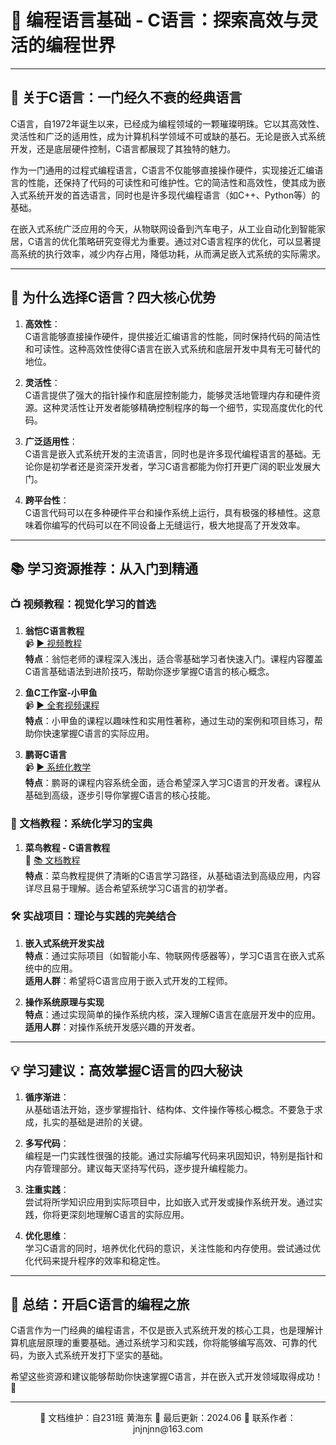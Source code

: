 # 🚀 编程语言基础 - C语言：探索高效与灵活的编程世界

---

## 🌟 关于C语言：一门经久不衰的经典语言

C语言，自1972年诞生以来，已经成为编程领域的一颗璀璨明珠。它以其高效性、灵活性和广泛的适用性，成为计算机科学领域不可或缺的基石。无论是嵌入式系统开发，还是底层硬件控制，C语言都展现了其独特的魅力。

作为一门通用的过程式编程语言，C语言不仅能够直接操作硬件，实现接近汇编语言的性能，还保持了代码的可读性和可维护性。它的简洁性和高效性，使其成为嵌入式系统开发的首选语言，同时也是许多现代编程语言（如C++、Python等）的基础。

在嵌入式系统广泛应用的今天，从物联网设备到汽车电子，从工业自动化到智能家居，C语言的优化策略研究变得尤为重要。通过对C语言程序的优化，可以显著提高系统的执行效率，减少内存占用，降低功耗，从而满足嵌入式系统的实际需求。

---

## 🎯 为什么选择C语言？四大核心优势

1. **高效性**：  
   C语言能够直接操作硬件，提供接近汇编语言的性能，同时保持代码的简洁性和可读性。这种高效性使得C语言在嵌入式系统和底层开发中具有无可替代的地位。

2. **灵活性**：  
   C语言提供了强大的指针操作和底层控制能力，能够灵活地管理内存和硬件资源。这种灵活性让开发者能够精确控制程序的每一个细节，实现高度优化的代码。

3. **广泛适用性**：  
   C语言是嵌入式系统开发的主流语言，同时也是许多现代编程语言的基础。无论你是初学者还是资深开发者，学习C语言都能为你打开更广阔的职业发展大门。

4. **跨平台性**：  
   C语言代码可以在多种硬件平台和操作系统上运行，具有极强的移植性。这意味着你编写的代码可以在不同设备上无缝运行，极大地提高了开发效率。

---

## 📚 学习资源推荐：从入门到精通

### 📺 视频教程：视觉化学习的首选

1. **翁恺C语言教程**  
   📹 [▶ 视频教程](https://www.bilibili.com/video/BV1dr4y1n7vA/?spm_id_from=333.337.search-card.all.click)  
   **特点**：翁恺老师的课程深入浅出，适合零基础学习者快速入门。课程内容覆盖C语言基础语法到进阶技巧，帮助你逐步掌握C语言的核心概念。

2. **鱼C工作室-小甲鱼**  
   📹 [▶ 全套视频课程](https://www.bilibili.com/video/BV17s411N78s/?spm_id_from=333.337.search-card.all.click)  
   **特点**：小甲鱼的课程以趣味性和实用性著称，通过生动的案例和项目练习，帮助你快速掌握C语言的实际应用。

3. **鹏哥C语言**  
   📹 [▶ 系统化教学](https://www.bilibili.com/video/BV1Vm4y1r7jY?p=5&vd_source=0bd1e74e0fe7e200ff74a89bbb96cc11)  
   **特点**：鹏哥的课程内容系统全面，适合希望深入学习C语言的开发者。课程从基础到高级，逐步引导你掌握C语言的核心技能。

### 📖 文档教程：系统化学习的宝典

1. **菜鸟教程 - C语言教程**  
   📖 [📚 文档教程](https://www.runoob.com/cprogramming/c-tutorial.html)  
   **特点**：菜鸟教程提供了清晰的C语言学习路径，从基础语法到高级应用，内容详尽且易于理解。适合希望系统学习C语言的初学者。

### 🛠️ 实战项目：理论与实践的完美结合

1. **嵌入式系统开发实战**  
   **特点**：通过实际项目（如智能小车、物联网传感器等），学习C语言在嵌入式系统中的应用。  
   **适用人群**：希望将C语言应用于嵌入式开发的工程师。

2. **操作系统原理与实现**  
   **特点**：通过实现简单的操作系统内核，深入理解C语言在底层开发中的应用。  
   **适用人群**：对操作系统开发感兴趣的开发者。

---

## 💡 学习建议：高效掌握C语言的四大秘诀

1. **循序渐进**：  
   从基础语法开始，逐步掌握指针、结构体、文件操作等核心概念。不要急于求成，扎实的基础是进阶的关键。

2. **多写代码**：  
   编程是一门实践性很强的技能。通过实际编写代码来巩固知识，特别是指针和内存管理部分。建议每天坚持写代码，逐步提升编程能力。

3. **注重实践**：  
   尝试将所学知识应用到实际项目中，比如嵌入式开发或操作系统开发。通过实践，你将更深刻地理解C语言的实际应用。

4. **优化思维**：  
   学习C语言的同时，培养优化代码的意识，关注性能和内存使用。尝试通过优化代码来提升程序的效率和稳定性。

---

## 🎯 总结：开启C语言的编程之旅

C语言作为一门经典的编程语言，不仅是嵌入式系统开发的核心工具，也是理解计算机底层原理的重要基础。通过系统学习和实践，你将能够编写高效、可靠的代码，为嵌入式系统开发打下坚实的基础。

希望这些资源和建议能够帮助你快速掌握C语言，并在嵌入式开发领域取得成功！🌟

---

<div align="center">
🎨 文档维护：自231班 黄海东 
📅 最后更新：2024.06  
📧 联系作者：jnjnjnn@163.com
</div>